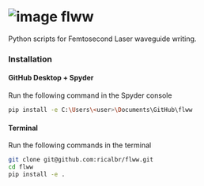 # ![image](https://user-images.githubusercontent.com/45992199/162255376-969a4560-eaf0-4727-abe3-4f180ba0e872.png) flww
Python scripts for Femtosecond Laser waveguide writing.

### Installation
#### GitHub Desktop + Spyder 

Run the following command in the Spyder console
```bash
pip install -e C:\Users\<user>\Documents\GitHub\flww
```

#### Terminal 
Run the following commands in the terminal
```bash
git clone git@github.com:ricalbr/flww.git
cd flww
pip install -e .
```
